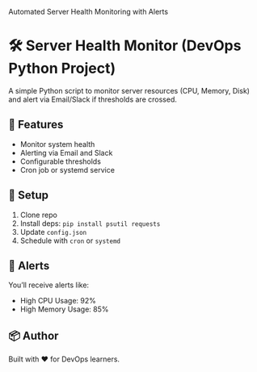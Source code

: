 Automated Server Health Monitoring with Alerts
# 🛠️ Server Health Monitor (DevOps Python Project)

A simple Python script to monitor server resources (CPU, Memory, Disk) and alert via Email/Slack if thresholds are crossed.

## 🚀 Features
- Monitor system health
- Alerting via Email and Slack
- Configurable thresholds
- Cron job or systemd service

## 🔧 Setup
1. Clone repo
2. Install deps: `pip install psutil requests`
3. Update `config.json`
4. Schedule with `cron` or `systemd`

## 📩 Alerts
You’ll receive alerts like:
- High CPU Usage: 92%
- High Memory Usage: 85%

## 📦 Author
Built with ❤️ for DevOps learners.
